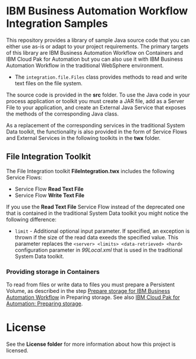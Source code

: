 # IBM Business Automation Workflow Integration Samples

This repository provides a library of sample Java source code that you can either use as-is or
adapt to your project requirements. The primary targets of this library are IBM Business Automation Workflow on Containers
and IBM Cloud Pak for Automation but you can also use it with IBM Business Automation Workflow in the traditional WebSphere environment. 

* The `integration.file.Files` class provides methods to read and write text files on the file system.

The source code is provided in the **src** folder. To use the Java code in your process application or toolkit
you must create a JAR file, add as a Server File to your application, and create
an External Java Service that exposes the methods of the corresponding Java class.

As a replacement of the corresponding services in the traditional System Data toolkit, the 
functionality is also provided in the form of Service Flows and External Services in the
following toolkits in the **twx** folder.


## File Integration Toolkit

The File Integration toolkit **FileIntegration.twx** includes the following Service Flows: 

* Service Flow **Read Text File**
* Service Flow **Write Text File**

If you use the **Read Text File** Service Flow instead of the deprecated one that is contained in the traditional
System Data toolkit you might notice the following difference:

* `limit` - Additional optional input parameter. If specified, an exception is thrown if the size of the
read data exeeds the specified value. This parameter replaces the `<server> <limits> <data-retrieved> <hard>`
configuration parameter in *99Local.xml* that is used in the traditional System Data toolkit.


### Providing storage in Containers

To read from files or write data to files you must prepare a Persistent Volume, as described in the step 
[Prepare storage for IBM Business Automation Workflow](https://www.ibm.com/support/knowledgecenter/SS8JB4_20.x/com.ibm.wbpm.imuc.container.doc/topics/tsk_bawprep_storage.html)
in Preparing storage. See also 
[IBM Cloud Pak for Automation: Preparing storage](https://www.ibm.com/support/knowledgecenter/SSYHZ8_20.0.x/com.ibm.dba.install/op_topics/tsk_bawprep_storage.html). 

   
# License

See the **License folder** for more information about how this project is licensed.